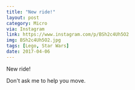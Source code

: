 ```yaml
---
title: "New ride!"
layout: post
category: Micro
via: Instagram
link: https://www.instagram.com/p/BSh2c4Uh5O2
img: BSh2c4Uh5O2.jpg
tags: [Lego, Star Wars]
date: 2017-04-06
---
```

New ride!

Don't ask me to help you move.
